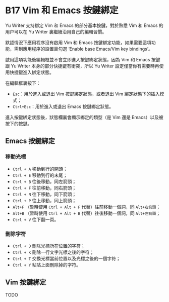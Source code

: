 # B17 Vim 和 Emacs 按鍵綁定

Yu Writer 支持綁定 Vim 和 Emacs 的部分基本按鍵，對於熟悉 Vim 和 Emacs 的用户可以在 Yu Writer 裏繼續沿用自己的編輯習慣。

默認情況下應用程序沒有啟用 Vim 和 Emacs 按鍵綁定功能，如果需要這項功能，需到應用程序的設置裏勾選 ‘Enable base Emacs/Vim key bindings’。

啟用這項功能後編輯框並不會立即進入按鍵綁定狀態，因為 Vim 和 Emacs 按鍵跟 Yu Writer 本身的部分快捷鍵有衝突，所以 Yu Writer 設定僅當你有需要時再使用快捷鍵進入綁定狀態。

在編輯框裏按下：

* `Esc`：用於進入或退出 Vim 按鍵綁定狀態，或者退出 Vim 綁定狀態下的插入模式；
* `Ctrl+Esc`：用於進入或退出 Emacs 按鍵綁定狀態。

進入按鍵綁定狀態後，狀態欄裏會顯示綁定的類型（是 Vim 還是 Emacs）以及被按下的按鍵。

## Emacs 按鍵綁定

### 移動光標

* `Ctrl + A` 移動到行的開頭；
* `Ctrl + E` 移動到行的末尾；
* `Ctrl + B` 往後移動，同左箭頭；
* `Ctrl + F` 往前移動，同右箭頭；
* `Ctrl + N` 往下移動，同下箭頭；
* `Ctrl + P` 往上移動，同上箭頭；
* `Alt+F` （暫時使用 `Ctrl + Alt + F` 代替）往前移動一個詞，同 `Alt+右箭頭`；
* `Alt+B` （暫時使用 `Ctrl + Alt + B` 代替）往後移動一個詞，同 `Alt+左箭頭`；
* `Ctrl + V` 往下翻一頁。

### 刪除字符

* `Ctrl + D` 刪除光標所在位置的字符；
* `Ctrl + K` 刪除一行文字光標之後的字符；
* `Ctrl + T` 交換光標當前位置以及光標之後的一個字符；
* `Ctrl + Y` 粘貼上面刪除掉的字符。

## Vim 按鍵綁定

TODO
